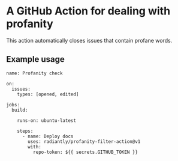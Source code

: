 # A GitHub Action for dealing with profanity
This action automatically closes issues that contain profane words.

## Example usage

```shell
name: Profanity check

on: 
  issues:
    types: [opened, edited]

jobs:
  build:

    runs-on: ubuntu-latest

    steps:
      - name: Deploy docs
        uses: radiantly/profanity-filter-action@v1
        with:
          repo-token: ${{ secrets.GITHUB_TOKEN }}
```
